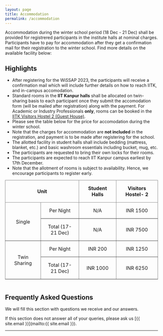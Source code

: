 ```yaml
---
layout: page
title: Accommodation
permalink: /accommodation
---
```



Accommodation during the winter school period (18 Dec - 21 Dec) shall be provided for registrered participants in the institute halls at nominal charges. Participants have to pay for accommodation after they get a confirmation mail for their registration to the winter school. Find more details on the available facility below:

## Highlights

- After registering for the WiSSAP 2023, the participants will receive a confirmation mail which will include further details on how to reach IITK, and in-campus accomodation.
- Standard rooms in the **IIT Kanpur halls** shall be allocated on twin-sharing basis to each participant once they submit the accomodation form (will be mailed after registration) along with the payment. For Academic or Industry Professionals **only**, rooms can be booked in the [IITK Visitors Hostel 2 (Guest House)](https://www.iitk.ac.in/vh/2-uncategorised).
- Please see the table below for the price for accomodation during the winter school.
- Note that the charges for accommodation are **not included** in the registration, and payment is to be made after registering for the school.
- The allotted facility in student halls shall include bedding (mattress, blanket, etc.) and basic washroom essentials including bucket, mug, etc.
- The participants are requested to bring their own locks for their rooms.
- The participants are expected to reach IIT Kanpur campus earliest by 17th December.
- Note that the allotment of rooms is subject to availability. Hence, we encourage participants to register early.

<style type="text/css">
.tg {border-collapse: collapse; border-spacing: 0; margin: 0 auto; text-align: center; vertical-align: middle;}
.tg td {border-color: ; border-style: solid; border-width: 1px; margin: 0 auto; overflow: hidden; padding: 16px 20px; word-break: normal;}
.tg th {border-color: black; border-style: solid; border-width: 1px; margin: 0 auto; font-weight: normal; overflow: hidden; padding: 16px 20px; word-break: normal; text-align: center;}
.tg .tg-c3ow {border-color: inherit; margin: 0 auto;}
</style>

<table class="tg">
<thead>
  <tr>
    <th class="tg-c3ow" colspan="2"><span style="font-weight:bold;">Unit</span></th>
    <th class="tg-c3ow"><span style="font-weight:bold;">Student Halls</span></th>
    <th class="tg-c3ow"><span style="font-weight:bold;">Visitors Hostel- 2</span></th>
  </tr>
</thead>
<tbody>
  <tr>
    <td class="tg-c3ow" rowspan="2" style="vertical-align: middle;">Single</td>
    <td class="tg-c3ow">Per Night</td>
    <td class="tg-c3ow">N/A</td>
    <td class="tg-c3ow">INR 1500</td>
  </tr>
  <tr>
    <td class="tg-c3ow">Total (17-21 Dec)</td>
    <td class="tg-c3ow">N/A</td>
    <td class="tg-c3ow">INR 7500</td>
  </tr>
  <tr>
    <td class="tg-c3ow" rowspan="2" style="vertical-align: middle;">Twin Sharing</td>
    <td class="tg-c3ow">Per Night</td>
    <td class="tg-c3ow">INR 200</td>
    <td class="tg-c3ow">INR 1250</td>
  </tr>
  <tr>
    <td class="tg-c3ow">Total (17-21 Dec)</td>
    <td class="tg-c3ow">INR 1000</td>
    <td class="tg-c3ow">INR 6250</td>
  </tr>
</tbody>
</table>



<br>

## Frequently Asked Questions

We will fill this section with questions we receive and our answers.

If this section does not answer all of your queries, please ask us [{{ site.email }}](mailto:{{ site.email }}).

---
